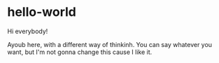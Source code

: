 # hello-world

Hi everybody!

Ayoub here, with a different way of thinkinh. You can say whatever you want, but I'm not gonna change this cause I like it.
